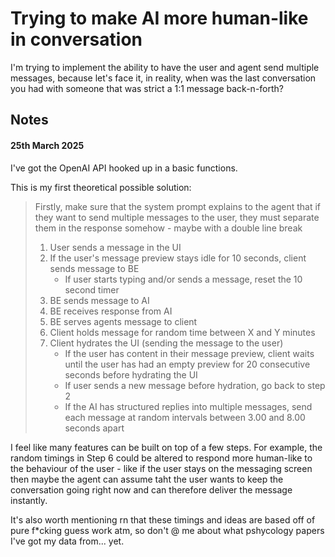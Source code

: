 # Trying to make AI more human-like in conversation

I'm trying to implement the ability to have the user and agent send multiple messages, because let's face it, in reality, when was the last conversation you had with someone that was strict a 1:1 message back-n-forth?

## Notes

#### 25th March 2025

I've got the OpenAI API hooked up in a basic functions.

This is my first theoretical possible solution:

> Firstly, make sure that the system prompt explains to the agent that if they want to send multiple messages to the user, they must separate them in the response somehow - maybe with a double line break
>
> 1. User sends a message in the UI
> 2. If the user's message preview stays idle for 10 seconds, client sends message to BE
>    - If user starts typing and/or sends a message, reset the 10 second timer
> 3. BE sends message to AI
> 4. BE receives response from AI
> 5. BE serves agents message to client
> 6. Client holds message for random time between X and Y minutes
> 7. Client hydrates the UI (sending the message to the user)
>    - If the user has content in their message preview, client waits until the user has had an empty preview for 20 consecutive seconds before hydrating the UI
>    - If user sends a new message before hydration, go back to step 2
>    - If the AI has structured replies into multiple messages, send each message at random intervals between 3.00 and 8.00 seconds apart

I feel like many features can be built on top of a few steps. For example, the random timings in Step 6 could be altered to respond more human-like to the behaviour of the user - like if the user stays on the messaging screen then maybe the agent can assume taht the user wants to keep the conversation going right now and can therefore deliver the message instantly.

It's also worth mentioning rn that these timings and ideas are based off of pure f\*cking guess work atm, so don't @ me about what pshycology papers I've got my data from... yet.
